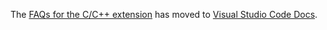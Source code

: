 The [FAQs for the C/C++ extension](https://code.visualstudio.com/docs/cpp/faq-cpp) has moved to [Visual Studio Code Docs](https://code.visualstudio.com/docs).